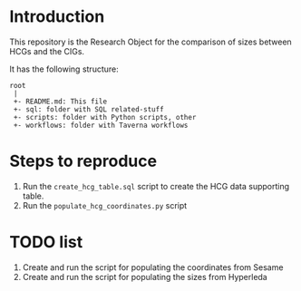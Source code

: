 Introduction
============

This repository is the Research Object for the comparison of sizes between HCGs and the CIGs.

It has the following structure:

    root
	 |
	 +- README.md: This file
	 +- sql: folder with SQL related-stuff
	 +- scripts: folder with Python scripts, other
	 +- workflows: folder with Taverna workflows


Steps to reproduce
==================

1. Run the `create_hcg_table.sql` script to create the HCG data supporting table.
1. Run the `populate_hcg_coordinates.py` script

TODO list
=========

1. Create and run the script for populating the coordinates from Sesame
1. Create and run the script for populating the sizes from Hyperleda